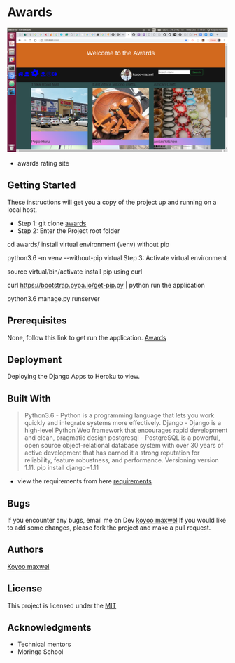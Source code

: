 # Awards

<img src="/static/pics/Screenshot from 2018-10-17 19-01-48.png">

- awards rating site

## Getting Started

These instructions will get you a copy of the project up and running on a local host.

- Step 1: git clone [awards](https://github.com/koyoo-maxwel/awards.git)
- Step 2: Enter the Project root folder

cd awards/
install virtual environment (venv) without pip

python3.6 -m venv --without-pip virtual
Step 3: Activate virtual environment

source virtual/bin/activate
install pip using curl

curl https://bootstrap.pypa.io/get-pip.py | python
run the application

python3.6 manage.py runserver

## Prerequisites

None, follow this link to get run the application. [Awards](https://rateawards.herokuapp.com/)


## Deployment

Deploying the Django Apps to Heroku to view.

## Built With

> Python3.6 - Python is a programming language that lets you work quickly and integrate systems more effectively.
> Django - Django is a high-level Python Web framework that encourages rapid development and clean, pragmatic design
postgresql - PostgreSQL is a powerful, open source object-relational database system with over 30 years of active development that has earned it a strong reputation for reliability, feature robustness, and performance.
Versioning
version 1.11.
> pip install django=1.11

- view the requirements from here [requirements](https://github.com/koyoo-maxwel/awards/blob/master/requirements.txt)

## Bugs

If you encounter any bugs, email me on Dev [koyoo maxwel](www.maxwell@juantechno.com) If you would like to add some changes, please
fork the project and make a pull request.

## Authors

[Koyoo maxwel](https://mail.google.com/mail/u/0/#inbox)

## License

This project is licensed under the [MIT](http://rem.mit-license.org/)

## Acknowledgments

- Technical mentors
- Moringa School